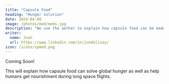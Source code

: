 ```yaml
---
title: "Capsule Food"
heading: "Hunger solution"
date: 2024-04-08
image: /photos/med/meds.jpg
description: "We use the aether to explain how capsule food can be made"
writer:
  name: Juan
  url: https://www.linkedin.com/in/jundalisay/
icon: /icons/spmed.png
---
```


Coming Soon!

This will explain how capsule food can solve global hunger as well as help humans get nourishment during long space flights.
 